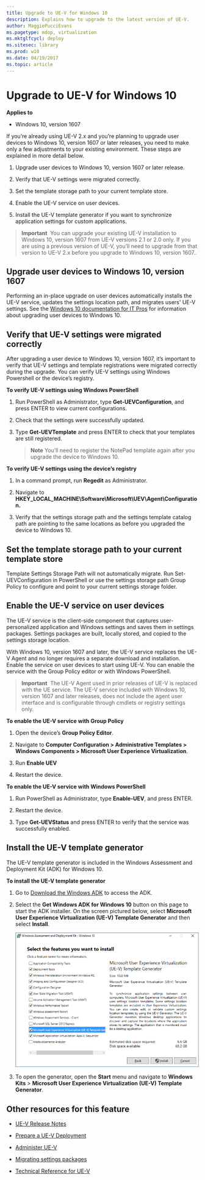 ```yaml
---
title: Upgrade to UE-V for Windows 10
description: Explains how to upgrade to the latest version of UE-V.
author: MaggiePucciEvans
ms.pagetype: mdop, virtualization
ms.mktglfcycl: deploy
ms.sitesec: library
ms.prod: w10
ms.date: 04/19/2017
ms.topic: article
---
```


# Upgrade to UE-V for Windows 10

**Applies to**
-   Windows 10, version 1607

If you’re already using UE-V 2.x and you’re planning to upgrade user devices to Windows 10, version 1607 or later releases, you need to make only a few adjustments to your existing environment. These steps are explained in more detail below.

1.	Upgrade user devices to Windows 10, version 1607 or later release. 

2.	Verify that UE-V settings were migrated correctly.

3.  Set the template storage path to your current template store.

4.	Enable the UE-V service on user devices.

5.	Install the UE-V template generator if you want to synchronize application settings for custom applications.

> **Important**&nbsp;&nbsp;You can upgrade your existing UE-V installation to Windows 10, version 1607 from UE-V versions 2.1 or 2.0 only. If you are using a previous version of UE-V, you’ll need to upgrade from that version to UE-V 2.x before you upgrade to Windows 10, version 1607..   

## Upgrade user devices to Windows 10, version 1607

Performing an in-place upgrade on user devices automatically installs the UE-V service, updates the settings location path, and migrates users' UE-V settings. See the [Windows 10 documentation for IT Pros](https://technet.microsoft.com/itpro/windows/deploy/index) for information about upgrading user devices to Windows 10. 

## Verify that UE-V settings were migrated correctly 

After upgrading a user device to Windows 10, version 1607, it’s important to verify that UE-V settings and template registrations were migrated correctly during the upgrade. You can verify UE-V settings using Windows Powershell or the device’s registry.

**To verify UE-V settings using Windows PowerShell**

1.	Run PowerShell as Administrator, type **Get-UEVConfiguration**, and press ENTER to view current configurations.

2.	Check that the settings were successfully updated.

3.	Type **Get-UEVTemplate** and press ENTER to check that your templates are still registered.

    > **Note** You’ll need to register the NotePad template again after you upgrade the device to Windows 10. 

**To verify UE-V settings using the device’s registry**

1.	In a command prompt, run **Regedit** as Administrator.

2.	Navigate to **HKEY_LOCAL_MACHINE\Software\Microsoft\UEV\Agent\Configuration.**

3.	Verify that the settings storage path and the settings template catalog path are pointing to the same locations as before you upgraded the device to Windows 10.

## Set the template storage path to your current template store

Template Settings Storage Path will not automatically migrate. Run Set-UEVConfiguration in PowerShell or use the settings storage path Group Policy to configure and point to your current settings storage folder.

## Enable the UE-V service on user devices

The UE-V service is the client-side component that captures user-personalized application and Windows settings and saves them in settings packages. Settings packages are built, locally stored, and copied to the settings storage location. 

With Windows 10, version 1607 and later, the UE-V service replaces the UE-V Agent and no longer requires a separate download and installation. Enable the service on user devices to start using UE-V. You can enable the service with the Group Policy editor or with Windows PowerShell. 

> **Important**&nbsp;&nbsp;The UE-V Agent used in prior releases of UE-V is replaced with the UE service. The UE-V service included with Windows 10, version 1607 and later releases, does not include the agent user interface and is configurable through cmdlets or registry settings only.

**To enable the UE-V service with Group Policy**

1.	Open the device’s **Group Policy Editor**.

2.	Navigate to **Computer Configuration > Administrative Templates > Windows Components > Microsoft User Experience Virtualization**. 

3.	Run **Enable UEV**

4.	Restart the device.

**To enable the UE-V service with Windows PowerShell**

1.	Run PowerShell as Administrator, type **Enable-UEV**, and press ENTER.

2.	Restart the device.

3.	Type **Get-UEVStatus** and press ENTER to verify that the service was successfully enabled.

## Install the UE-V template generator

The UE-V template generator is included in the Windows Assessment and Deployment Kit (ADK) for Windows 10. 

**To install the UE-V template generator**

1.	Go to [Download the Windows ADK](https://developer.microsoft.com/en-us/windows/hardware/windows-assessment-deployment-kit) to access the ADK. 

2. Select the **Get Windows ADK for Windows 10** button on this page to start the ADK installer. On the screen pictured below, select **Microsoft User Experience Virtualization (UE-V) Template Generator** and then select **Install**.

    ![Selecting UE-V features in ADK](images/uev-adk-select-uev-feature.png)
 
3.	To open the generator, open the **Start** menu and navigate to **Windows Kits** > **Microsoft User Experience Virtualization (UE-V) Template Generator**. 





## Other resources for this feature

-   [UE-V Release Notes](uev-release-notes-1607.md)

-   [Prepare a UE-V Deployment](uev-prepare-for-deployment.md)

-   [Administer UE-V](uev-administering-uev.md)

-   [Migrating settings packages](uev-migrating-settings-packages.md)

-   [Technical Reference for UE-V](uev-technical-reference.md)
